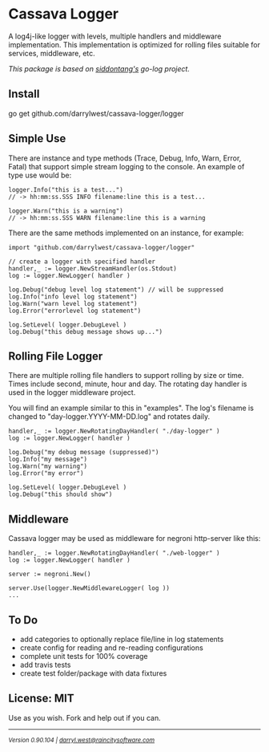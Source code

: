 # Cassava Logger

A log4j-like logger with levels, multiple handlers and middleware implementation.  This implementation is optimized for rolling files suitable for services, middleware, etc.


<em>This package is based on [siddontang's](https://github.com/siddontang/go-log) go-log project.</em>

## Install

go get github.com/darrylwest/cassava-logger/logger


## Simple Use

There are instance and type methods (Trace, Debug, Info, Warn, Error, Fatal) that support simple stream logging to the console.  An example of type use would be:

	logger.Info("this is a test...") 
	// -> hh:mm:ss.SSS INFO filename:line this is a test...
	
	logger.Warn("this is a warning") 
	// -> hh:mm:ss.SSS WARN filename:line this is a warning

There are the same methods implemented on an instance, for example:

    import "github.com/darrylwest/cassava-logger/logger"

    // create a logger with specified handler
    handler,_ := logger.NewStreamHandler(os.Stdout)
    log := logger.NewLogger( handler )

    log.Debug("debug level log statement") // will be suppressed
    log.Info("info level log statement")
    log.Warn("warn level log statement")
    log.Error("errorlevel log statement")
    
    log.SetLevel( logger.DebugLevel )
    log.Debug("this debug message shows up...")


## Rolling File Logger

There are multiple rolling file handlers to support rolling by size or time.  Times include second, minute, hour and day.  The rotating day handler is used in the logger middleware project.

You will find an example similar to this in "examples".  The log's filename is changed to "day-logger.YYYY-MM-DD.log" and rotates daily.

	handler,_ := logger.NewRotatingDayHandler( "./day-logger" )
	log := logger.NewLogger( handler )

	log.Debug("my debug message (suppressed)")
	log.Info("my message")
	log.Warn("my warning")
	log.Error("my error")
	
	log.SetLevel( logger.DebugLevel )
	log.Debug("this should show")
	
## Middleware

Cassava logger may be used as middleware for negroni http-server like this:

	handler,_ := logger.NewRotatingDayHandler( "./web-logger" )
	log := logger.NewLogger( handler )
	
	server := negroni.New()
	
	server.Use(logger.NewMiddlewareLogger( log ))
	...
	
## To Do

* add categories to optionally replace file/line in log statements
* create config for reading and re-reading configurations
* complete unit tests for 100% coverage
* add travis tests
* create test folder/package with data fixtures

## License: MIT

Use as you wish.  Fork and help out if you can.

- - -
<em><small>Version 0.90.104 | darryl.west@raincitysoftware.com</small></em>
